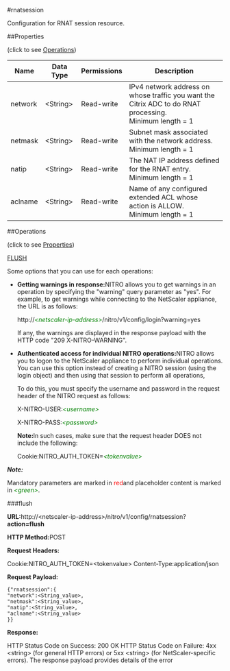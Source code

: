 #rnatsession

Configuration for RNAT session resource.


##Properties 
<span>(click to see [Operations](#opera))</span>


<table><thead><tr><th>Name</th><th>Data Type</th><th>Permissions</th><th>Description</th></tr></thead><tbody><tr><td>network</td><td>&lt;String></td><td>Read-write</td><td>IPv4 network address on whose traffic you want the Citrix ADC to do RNAT processing.<br>Minimum length = 1</td></tr><tr><td>netmask</td><td>&lt;String></td><td>Read-write</td><td>Subnet mask associated with the network address.<br>Minimum length = 1</td></tr><tr><td>natip</td><td>&lt;String></td><td>Read-write</td><td>The NAT IP address defined for the RNAT entry.<br>Minimum length = 1</td></tr><tr><td>aclname</td><td>&lt;String></td><td>Read-write</td><td>Name of any configured extended ACL whose action is ALLOW.<br>Minimum length = 1</td></tr></tbody></table>
##Operations 
<span>(click to see [Properties](#prope))</span>


[FLUSH](#)


Some options that you can use for each operations:
<ul><li><p><b>Getting warnings in response:</b>NITRO allows you to get warnings in an operation by specifying the "warning" query parameter as "yes". For example, to get warnings while connecting to the NetScaler appliance, the URL is as follows:</p><p>http://<span style="color:green;font-style:italic;">&lt;netscaler-ip-address&gt;</span>/nitro/v1/config/login?warning=yes</p><p>If any, the warnings are displayed in the response payload with the HTTP code "209 X-NITRO-WARNING".</p></li><li><p><b>Authenticated access for individual NITRO operations:</b>NITRO allows you to logon to the NetScaler appliance to perform individual operations. You can use this option instead of creating a NITRO session (using the login object) and then using that session to perform all operations,</p><p>To do this, you must specify the username and password in the request header of the NITRO request as follows:</p><p>X-NITRO-USER:<span style="color:green;font-style:italic;">&lt;username&gt;</span></p><p>X-NITRO-PASS:<span style="color:green;font-style:italic;">&lt;password&gt;</span></p><p><b>Note:</b>In such cases, make sure that the request header DOES not include the following:</p><p>Cookie:NITRO_AUTH_TOKEN=<span style="color:green;font-style:italic;">&lt;tokenvalue&gt;</span></p></li></ul>



***Note:*** 
Mandatory parameters are marked in <span style="color:#FF0000;">red</span>and placeholder content is marked in <span style="color:green;font-style:italic">&lt;green&gt;</span>.

###flush



<b>URL:</b>http://&lt;netscaler-ip-address&gt;/nitro/v1/config/rnatsession?<b>action=flush</b>
<b>HTTP Method:</b>POST
<b>Request Headers:</b>

Cookie:NITRO_AUTH_TOKEN=&lt;tokenvalue&gt;Content-Type:application/json

<b>Request Payload: </b>```{"rnatsession":{"network":<String_value>,"netmask":<String_value>,"natip":<String_value>,"aclname":<String_value>}}```
<b>Response:</b>
HTTP Status Code on Success: 200 OKHTTP Status Code on Failure: 4xx &lt;string&gt; (for general HTTP errors) or 5xx &lt;string&gt; (for NetScaler-specific errors). The response payload provides details of the error


